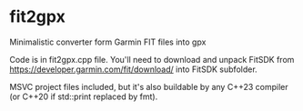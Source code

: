 # fit2gpx
Minimalistic converter form Garmin FIT files into gpx

Code is in fit2gpx.cpp file. You'll need to download and unpack FitSDK from https://developer.garmin.com/fit/download/ into FitSDK subfolder.

MSVC project files included, but it's also buildable by any C++23 compiler (or C++20 if std::print replaced by fmt).
